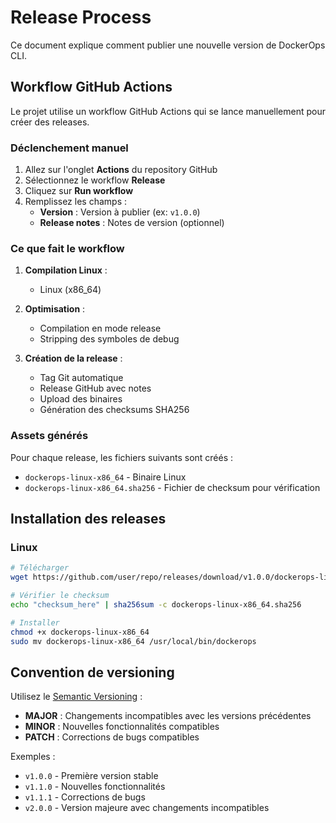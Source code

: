 # Release Process

Ce document explique comment publier une nouvelle version de DockerOps CLI.

## Workflow GitHub Actions

Le projet utilise un workflow GitHub Actions qui se lance manuellement pour créer des releases.

### Déclenchement manuel

1. Allez sur l'onglet **Actions** du repository GitHub
2. Sélectionnez le workflow **Release**
3. Cliquez sur **Run workflow**
4. Remplissez les champs :
   - **Version** : Version à publier (ex: `v1.0.0`)
   - **Release notes** : Notes de version (optionnel)

### Ce que fait le workflow

1. **Compilation Linux** :
   - Linux (x86_64)

2. **Optimisation** :
   - Compilation en mode release
   - Stripping des symboles de debug

3. **Création de la release** :
   - Tag Git automatique
   - Release GitHub avec notes
   - Upload des binaires
   - Génération des checksums SHA256

### Assets générés

Pour chaque release, les fichiers suivants sont créés :

- `dockerops-linux-x86_64` - Binaire Linux
- `dockerops-linux-x86_64.sha256` - Fichier de checksum pour vérification

## Installation des releases

### Linux
```bash
# Télécharger
wget https://github.com/user/repo/releases/download/v1.0.0/dockerops-linux-x86_64

# Vérifier le checksum
echo "checksum_here" | sha256sum -c dockerops-linux-x86_64.sha256

# Installer
chmod +x dockerops-linux-x86_64
sudo mv dockerops-linux-x86_64 /usr/local/bin/dockerops
```

## Convention de versioning

Utilisez le [Semantic Versioning](https://semver.org/) :

- **MAJOR** : Changements incompatibles avec les versions précédentes
- **MINOR** : Nouvelles fonctionnalités compatibles
- **PATCH** : Corrections de bugs compatibles

Exemples :
- `v1.0.0` - Première version stable
- `v1.1.0` - Nouvelles fonctionnalités
- `v1.1.1` - Corrections de bugs
- `v2.0.0` - Version majeure avec changements incompatibles 